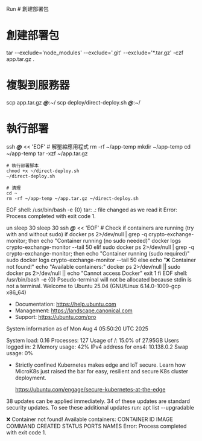 Run # 創建部署包
  # 創建部署包
  tar --exclude='node_modules' --exclude='.git' --exclude='*.tar.gz' -czf app.tar.gz .
  
  # 複製到服務器
  scp app.tar.gz ***@***:~/
  scp deploy/direct-deploy.sh ***@***:~/
  
  # 執行部署
  ssh ***@*** << 'EOF'
    # 解壓縮應用程式
    rm -rf ~/app-temp
    mkdir ~/app-temp
    cd ~/app-temp
    tar -xzf ~/app.tar.gz
    
    # 執行部署腳本
    chmod +x ~/direct-deploy.sh
    ~/direct-deploy.sh
    
    # 清理
    cd ~
    rm -rf ~/app-temp ~/app.tar.gz ~/direct-deploy.sh
  EOF
  shell: /usr/bin/bash -e {0}
tar: .: file changed as we read it
Error: Process completed with exit code 1.

un sleep 30
  sleep 30
  ssh ***@*** << 'EOF'
    # Check if containers are running (try with and without sudo)
    if docker ps 2>/dev/null | grep -q crypto-exchange-monitor; then
      echo "Container running (no sudo needed)"
      docker logs crypto-exchange-monitor --tail 50
    elif sudo docker ps 2>/dev/null | grep -q crypto-exchange-monitor; then
      echo "Container running (sudo required)"
      sudo docker logs crypto-exchange-monitor --tail 50
    else
      echo "❌ Container not found!"
      echo "Available containers:"
      docker ps 2>/dev/null || sudo docker ps 2>/dev/null || echo "Cannot access Docker"
      exit 1
    fi
  EOF
  shell: /usr/bin/bash -e {0}
Pseudo-terminal will not be allocated because stdin is not a terminal.
Welcome to Ubuntu 25.04 (GNU/Linux 6.14.0-1009-gcp x86_64)

 * Documentation:  https://help.ubuntu.com
 * Management:     https://landscape.canonical.com
 * Support:        https://ubuntu.com/pro

 System information as of Mon Aug  4 05:50:20 UTC 2025

  System load:  0.16               Processes:             127
  Usage of /:   15.0% of 27.95GB   Users logged in:       2
  Memory usage: 42%                IPv4 address for ens4: 10.138.0.2
  Swap usage:   0%

 * Strictly confined Kubernetes makes edge and IoT secure. Learn how MicroK8s
   just raised the bar for easy, resilient and secure K8s cluster deployment.

   https://ubuntu.com/engage/secure-kubernetes-at-the-edge

38 updates can be applied immediately.
34 of these updates are standard security updates.
To see these additional updates run: apt list --upgradable


❌ Container not found!
Available containers:
CONTAINER ID   IMAGE     COMMAND   CREATED   STATUS    PORTS     NAMES
Error: Process completed with exit code 1.
